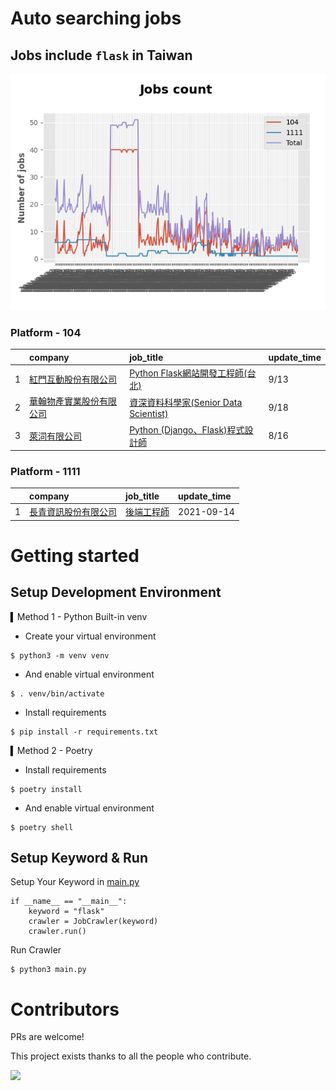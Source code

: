 # Auto searching jobs

## Jobs include `flask` in Taiwan 

 ![image](./doc/plot_img.jpg)


### Platform - 104


|    | company                                                                           | job_title                                                                                   | update_time   |
|---:|:----------------------------------------------------------------------------------|:--------------------------------------------------------------------------------------------|:--------------|
|  1 | [紅門互動股份有限公司](https://www.104.com.tw/company/oh4m67k?jobsource=jolist_b_relevance) | [Python Flask網站開發工程師(台北)](https://www.104.com.tw/job/6xtfl?jobsource=jolist_b_relevance)    | 9/13          |
|  2 | [華翰物產實業股份有限公司](https://www.104.com.tw/company/10xb8hsw?jobsource=jolist_b_date)   | [資深資料科學家(Senior Data Scientist)](https://www.104.com.tw/job/72vx2?jobsource=jolist_b_date)  | 9/18          |
|  3 | [萊泀有限公司](https://www.104.com.tw/company/1a2x6blg3t?jobsource=jolist_b_relevance)  | [Python (Django、Flask)程式設計師](https://www.104.com.tw/job/7cs5e?jobsource=jolist_b_relevance) | 8/16          |

### Platform - 1111


|    | company                                              | job_title                                      | update_time   |
|---:|:-----------------------------------------------------|:-----------------------------------------------|:--------------|
|  1 | [長青資訊股份有限公司](https://www.1111.com.tw/corp/71694811/) | [後端工程師](https://www.1111.com.tw/job/85012186/) | 2021-09-14    |



# Getting started
## Setup Development Environment
▍Method 1 - Python Built-in venv

- Create your virtual environment
```
$ python3 -m venv venv
```
- And enable virtual environment
```
$ . venv/bin/activate
```
- Install requirements
```
$ pip install -r requirements.txt 
```

▍Method 2 - Poetry
- Install requirements
```
$ poetry install
```
- And enable virtual environment
```
$ poetry shell
```

## Setup Keyword & Run

Setup Your Keyword in [main.py](./main.py#L88)
```
if __name__ == "__main__":
    keyword = "flask"
    crawler = JobCrawler(keyword)
    crawler.run()
```

Run Crawler
```
$ python3 main.py
```

# Contributors
PRs are welcome!

This project exists thanks to all the people who contribute.

<a href="https://github.com/hsuanchi/auto-search-flask-job/graphs/contributors">
  <img src="https://contrib.rocks/image?repo=hsuanchi/auto-search-flask-job"/>
</a>
